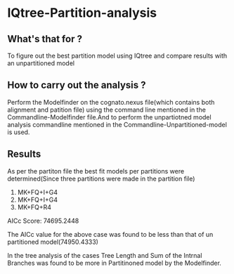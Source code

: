 # IQtree-Partition-analysis
## What's that for ?
 To figure out the best partition model using IQtree and compare results with an unpartitioned model
## How to carry out the analysis ?
  Perform the Modelfinder on the cognato.nexus file(which contains both alignment and patition file) using the command line mentioned in the Commandline-Modelfinder file.And to     perform the unpartiotned model analysis commandline mentioned in the Commandline-Unpartitioned-model is used.
## Results 
   As per the partiton file the best fit models per partitions were determined(Since three partitions were made in the partition file)
   1. MK+FQ+I+G4
   2. MK+FQ+I+G4
   3. MK+FQ+R4
   
   AICc Score: 74695.2448 
   
   The AICc value for the above case was found to be less than that of un partitioned model(74950.4333) 
   
   In the tree analysis of the cases Tree Length and Sum of the Intrnal Branches was found to be more in Partitinoned model by the Modelfinder.
  

  
